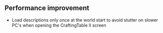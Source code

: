 ## Performance improvement
- Load descriptions only once at the world start to avoid stutter on slower PC's when opening the CraftingTable II screen